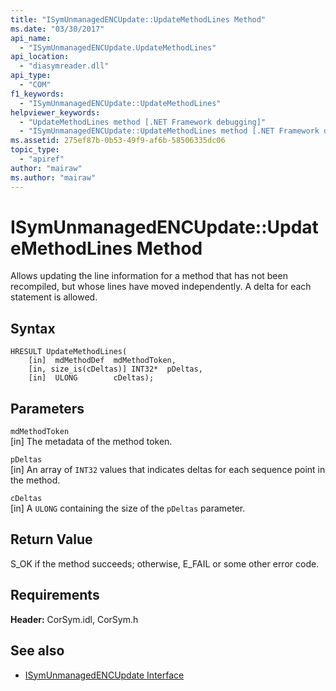 ```yaml
---
title: "ISymUnmanagedENCUpdate::UpdateMethodLines Method"
ms.date: "03/30/2017"
api_name: 
  - "ISymUnmanagedENCUpdate.UpdateMethodLines"
api_location: 
  - "diasymreader.dll"
api_type: 
  - "COM"
f1_keywords: 
  - "ISymUnmanagedENCUpdate::UpdateMethodLines"
helpviewer_keywords: 
  - "UpdateMethodLines method [.NET Framework debugging]"
  - "ISymUnmanagedENCUpdate::UpdateMethodLines method [.NET Framework debugging]"
ms.assetid: 275ef87b-0b53-49f9-af6b-58506335dc06
topic_type: 
  - "apiref"
author: "mairaw"
ms.author: "mairaw"
---
```

# ISymUnmanagedENCUpdate::UpdateMethodLines Method
Allows updating the line information for a method that has not been recompiled, but whose lines have moved independently. A delta for each statement is allowed.  
  
## Syntax  
  
```  
HRESULT UpdateMethodLines(  
    [in]  mdMethodDef  mdMethodToken,  
    [in, size_is(cDeltas)] INT32*  pDeltas,  
    [in]  ULONG        cDeltas);  
```  
  
## Parameters  
 `mdMethodToken`  
 [in] The metadata of the method token.  
  
 `pDeltas`  
 [in] An array of `INT32` values that indicates deltas for each sequence point in the method.  
  
 `cDeltas`  
 [in] A `ULONG` containing the size of the `pDeltas` parameter.  
  
## Return Value  
 S_OK if the method succeeds; otherwise, E_FAIL or some other error code.  
  
## Requirements  
 **Header:** CorSym.idl, CorSym.h  
  
## See also
- [ISymUnmanagedENCUpdate Interface](../../../../docs/framework/unmanaged-api/diagnostics/isymunmanagedencupdate-interface.md)
